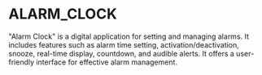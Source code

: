 # ALARM_CLOCK
"Alarm Clock" is a digital application for setting and managing alarms. It includes features such as alarm time setting, activation/deactivation, snooze, real-time display, countdown, and audible alerts. It offers a user-friendly interface for effective alarm management.

